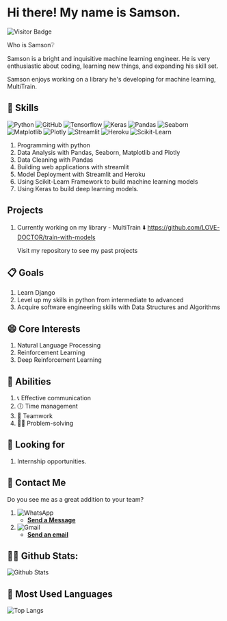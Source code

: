 # Hi there! My name is Samson.
![Visitor Badge](https://visitor-badge.laobi.icu/badge?page_id=LOVE-DOCTOR.LOVE-DOCTOR)

Who is Samson❔

Samson is a bright and inquisitive machine learning engineer.
He is very enthusiastic about coding, learning new things, and expanding his skill set.

Samson enjoys working on a library he's developing for machine learning, MultiTrain.

## 🎉 Skills
![Python](https://img.shields.io/badge/-Python-lightgrey?style=plastic&logo=Python) 
![GitHub](https://img.shields.io/badge/-GitHub-lightgrey?style=plastic&logo=github)
![Tensorflow](https://img.shields.io/badge/-Tensorflow-lightgrey?style=plastic&logo=tensorflow)
![Keras](https://img.shields.io/badge/-Keras-lightgrey?style=plastic&logo=Keras)
![Pandas](https://img.shields.io/badge/-Pandas-lightgrey?style=plastic&logo=pandas) 
![Seaborn](https://img.shields.io/badge/-Seaborn-lightgrey?style=plastic&logo=seaborn)
![Matplotlib](https://img.shields.io/badge/-Matplotlib-lightgrey?style=plastic&logo=matplotlib)
![Plotly](https://img.shields.io/badge/-Plotly-lightgrey?style=plastic&logo=plotly)
![Streamlit](https://img.shields.io/badge/-Streamlit-lightgrey?style=plastic&logo=Streamlit) 
![Heroku](https://img.shields.io/badge/-Heroku-lightgrey?style=plastic&logo=heroku)
![Scikit-Learn](https://img.shields.io/badge/-Sklearn-lightgrey?style=plastic&logo=sklearn)

1. Programming with python
2. Data Analysis with Pandas, Seaborn, Matplotlib and Plotly
3. Data Cleaning with Pandas
4. Building web applications with streamlit
5. Model Deployment with Streamlit and Heroku
6. Using Scikit-Learn Framework to build machine learning models
7. Using Keras to build deep learning models.

## Projects
1. Currently working on my library - MultiTrain
   ⬇️
   https://github.com/LOVE-DOCTOR/train-with-models

   Visit my repository to see my past projects

## 📋 Goals
1. Learn Django
2. Level up my skills in python from intermediate to advanced
3. Acquire software engineering skills with Data Structures and Algorithms


## 😄 Core Interests
1. Natural Language Processing
2. Reinforcement Learning
3. Deep Reinforcement Learning

## 💪 Abilities
1. 📞 Effective communication 
2. 🕕 Time management 
3. 👬 Teamwork 
4. 👮‍♂️ Problem-solving

## 🔎 Looking for
1. Internship opportunities.

## 📳 Contact Me
Do you see me as a great addition to your team?
1. ![WhatsApp](https://img.shields.io/badge/-WhatsApp-lightgrey?style=social&logo=whatsapp) 
   - [**Send a Message**](https://wa.me/2349070766308)
2. ![Gmail](https://img.shields.io/badge/-Gmail-white?style=social&logo=gmail)
   - [**Send an email**](https://mailto:tunexo885@gmail.com)

## 👨‍💻 Github Stats:
![Github Stats](https://github-readme-stats.vercel.app/api?username=LOVE-DOCTOR&count_private=true&show_icons=true&include_all_commits=true)

## 📖 Most Used Languages
![Top Langs](https://github-readme-stats.vercel.app/api/top-langs/?username=LOVE-DOCTOR&hide=TeX&layout=compact)


